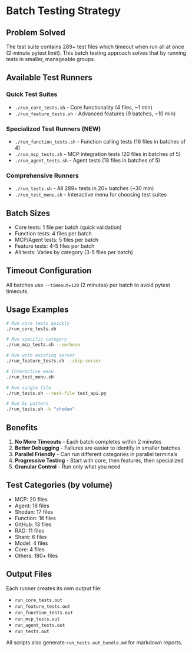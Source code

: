 # Batch Testing Strategy

## Problem Solved
The test suite contains 289+ test files which timeout when run all at once (2-minute pytest limit). This batch testing approach solves that by running tests in smaller, manageable groups.

## Available Test Runners

### Quick Test Suites
- `./run_core_tests.sh` - Core functionality (4 files, ~1 min)
- `./run_feature_tests.sh` - Advanced features (9 batches, ~10 min)

### Specialized Test Runners (NEW)
- `./run_function_tests.sh` - Function calling tests (16 files in batches of 4)
- `./run_mcp_tests.sh` - MCP integration tests (20 files in batches of 5)
- `./run_agent_tests.sh` - Agent tests (18 files in batches of 5)

### Comprehensive Runners
- `./run_tests.sh` - All 289+ tests in 20+ batches (~30 min)
- `./run_test_menu.sh` - Interactive menu for choosing test suites

## Batch Sizes
- Core tests: 1 file per batch (quick validation)
- Function tests: 4 files per batch
- MCP/Agent tests: 5 files per batch
- Feature tests: 4-5 files per batch
- All tests: Varies by category (3-5 files per batch)

## Timeout Configuration
All batches use `--timeout=120` (2 minutes) per batch to avoid pytest timeouts.

## Usage Examples

```bash
# Run core tests quickly
./run_core_tests.sh

# Run specific category
./run_mcp_tests.sh --verbose

# Run with existing server
./run_feature_tests.sh --skip-server

# Interactive menu
./run_test_menu.sh

# Run single file
./run_tests.sh --test-file test_api.py

# Run by pattern
./run_tests.sh -k "shodan"
```

## Benefits
1. **No More Timeouts** - Each batch completes within 2 minutes
2. **Better Debugging** - Failures are easier to identify in smaller batches
3. **Parallel Friendly** - Can run different categories in parallel terminals
4. **Progressive Testing** - Start with core, then features, then specialized
5. **Granular Control** - Run only what you need

## Test Categories (by volume)
- MCP: 20 files
- Agent: 18 files
- Shodan: 17 files
- Function: 16 files
- GitHub: 13 files
- RAG: 11 files
- Share: 6 files
- Model: 4 files
- Core: 4 files
- Others: 180+ files

## Output Files
Each runner creates its own output file:
- `run_core_tests.out`
- `run_feature_tests.out`
- `run_function_tests.out`
- `run_mcp_tests.out`
- `run_agent_tests.out`
- `run_tests.out`

All scripts also generate `run_tests.out_bundle.md` for markdown reports.
